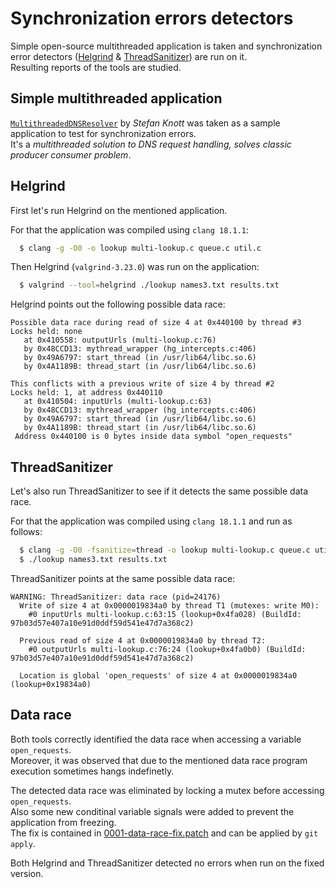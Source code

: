 # Synchronization errors detectors

Simple open-source multithreaded application is taken and synchronization error detectors
([Helgrind](https://valgrind.org/docs/manual/hg-manual.html) & [ThreadSanitizer](https://clang.llvm.org/docs/ThreadSanitizer.html)) are run on it.<br>
Resulting reports of the tools are studied.


## Simple multithreaded application

[`MultithreadedDNSResolver`](https://github.com/stefanKnott/MultithreadedDNSResolver/tree/b15a22260739ed8d5a006f0df3965fd99d08a78e)
by _Stefan Knott_ was taken as a sample application to test for synchronization errors.<br>
It's a _multithreaded solution to DNS request handling, solves classic producer consumer problem_.

## Helgrind

First let's run Helgrind on the mentioned application.

For that the application was compiled using `clang 18.1.1`:
```bash
  $ clang -g -O0 -o lookup multi-lookup.c queue.c util.c
```

Then Helgrind (`valgrind-3.23.0`) was run on the application:
```bash
  $ valgrind --tool=helgrind ./lookup names3.txt results.txt
```

Helgrind points out the following possible data race:

```
Possible data race during read of size 4 at 0x440100 by thread #3
Locks held: none
   at 0x410558: outputUrls (multi-lookup.c:76)
   by 0x48CCD13: mythread_wrapper (hg_intercepts.c:406)
   by 0x49A6797: start_thread (in /usr/lib64/libc.so.6)
   by 0x4A1189B: thread_start (in /usr/lib64/libc.so.6)

This conflicts with a previous write of size 4 by thread #2
Locks held: 1, at address 0x440110
   at 0x410504: inputUrls (multi-lookup.c:63)
   by 0x48CCD13: mythread_wrapper (hg_intercepts.c:406)
   by 0x49A6797: start_thread (in /usr/lib64/libc.so.6)
   by 0x4A1189B: thread_start (in /usr/lib64/libc.so.6)
 Address 0x440100 is 0 bytes inside data symbol "open_requests"
```

## ThreadSanitizer

Let's also run ThreadSanitizer to see if it detects the same possible data race.

For that the application was compiled using `clang 18.1.1` and run as follows:
```bash
  $ clang -g -O0 -fsanitize=thread -o lookup multi-lookup.c queue.c util.c
  $ ./lookup names3.txt results.txt
```

ThreadSanitizer points at the same possible data race:
```
WARNING: ThreadSanitizer: data race (pid=24176)
  Write of size 4 at 0x0000019834a0 by thread T1 (mutexes: write M0):
    #0 inputUrls multi-lookup.c:63:15 (lookup+0x4fa028) (BuildId: 97b03d57e407a10e91d0ddf59d541e47d7a368c2)

  Previous read of size 4 at 0x0000019834a0 by thread T2:
    #0 outputUrls multi-lookup.c:76:24 (lookup+0x4fa0b0) (BuildId: 97b03d57e407a10e91d0ddf59d541e47d7a368c2)

  Location is global 'open_requests' of size 4 at 0x0000019834a0 (lookup+0x19834a0)
```

## Data race

Both tools correctly identified the data race when accessing a variable `open_requests`.<br>
Moreover, it was observed that due to the mentioned data race program execution sometimes hangs indefinetly.

The detected data race was eliminated by locking a mutex before accessing `open_requests`.<br>
Also some new conditinal variable signals were added to prevent the application from freezing.<br>
The fix is contained in [0001-data-race-fix.patch](0001-data-race-fix.patch) and can be applied by `git apply`.

Both Helgrind and ThreadSanitizer detected no errors when run on the fixed version.



